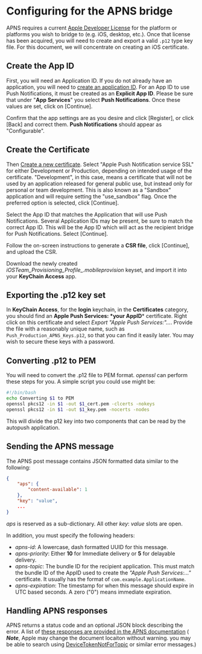 # Configuring for the APNS bridge

APNS requires a current [Apple Developer License](https://developer.apple.com/programs/) for the platform or
platforms you wish to bridge to (e.g. iOS, desktop, etc.). Once that
license has been acquired, you will need to create and export a valid
`.p12` type key file. For this document, we
will concentrate on creating an iOS certificate.

## Create the App ID

First, you will need an Application ID. If you do not already have an
application, you will need to [create an application
ID](https://developer.apple.com/account/ios/identifier/bundle/create).
For an App ID to use Push Notifications, it must be created as an
**Explicit App ID**. Please be sure that under "**App Services**" you
select **Push Notifications**. Once these values are set, click on
\[Continue\].

Confirm that the app settings are as you desire and click \[Register\],
or click \[Back\] and correct them. **Push Notifications** should appear
as "Configurable".

## Create the Certificate

Then [Create a new
certificate](https://developer.apple.com/account/ios/certificate/create).
Select "Apple Push Notification service SSL" for either Development or
Production, depending on intended usage of the certificate.
"Development", in this case, means a certificate that will not be used
by an application released for general public use, but instead only for
personal or team development. This is also known as a "Sandbox"
application and will require setting the "use_sandbox" flag. Once the
preferred option is selected, click \[Continue\].

Select the App ID that matches the Application that will use Push
Notifications. Several Application IDs may be present, be sure to match
the correct App ID. This will be the App ID which will act as the
recipient bridge for Push Notifications. Select \[Continue\].

Follow the on-screen instructions to generate a **CSR file**, click
\[Continue\], and upload the CSR.

Download the newly created
*iOSTeam_Provisioning_Profile\_.mobileprovision* keyset, and import it
into your **KeyChain Access** app.

## Exporting the .p12 key set

In **KeyChain Access**, for the **login** keychain, in the
**Certificates** category, you should find an **Apple Push Services:
\*your AppID**\* certificate. Right click on this certificate and select
*Export "Apple Push Services:"...*. Provide the file with a reasonably
unique name, such as `Push_Production_APNS_Keys.p12`, so that you can
find it easily later. You may wish to secure these keys with a password.

## Converting .p12 to PEM

You will need to convert the .p12 file to PEM format. *openssl* can
perform these steps for you. A simple script you could use might be:

``` bash
#!/bin/bash
echo Converting $1 to PEM
openssl pkcs12 -in $1 -out $1_cert.pem -clcerts -nokeys
openssl pkcs12 -in $1 -out $1_key.pem -nocerts -nodes
```

This will divide the p12 key into two components that can be read by the
autopush application.

## Sending the APNS message

The APNS post message contains JSON formatted data similar to the
following:

``` json
{
    "aps": {
        "content-available": 1
    },
    "key": "value",
    ...
}
```

*aps* is reserved as a sub-dictionary. All other *key*: *value* slots
are open.

In addition, you must specify the following headers:

  - *apns-id*: A lowercase, dash formatted UUID for this message.
  - *apns-priority*: Either **10** for Immediate delivery or **5** for
    delayable delivery.
  - *apns-topic*: The bundle ID for the recipient application. This must
    match the bundle ID of the AppID used to create the *"Apple Push
    Services:..."* certificate. It usually has the format of `com.example.ApplicationName`.
  - *apns-expiration*: The timestamp for when this message should expire
    in UTC based seconds. A zero ("0") means immediate expiration.

## Handling APNS responses

APNS returns a status code and an optional JSON block describing the
error. A list of [these responses are provided in the APNS
documentation](https://developer.apple.com/library/content/documentation/NetworkingInternet/Conceptual/RemoteNotificationsPG/CommunicatingwithAPNs.html)
( _**Note**_, Apple may change the document locaiton without warning. you may
be able to search using
[DeviceTokenNotForTopic](https://developer.apple.com/search/?q=DeviceTokenNotForTopic&type=Guides)
or similar error messages.)
